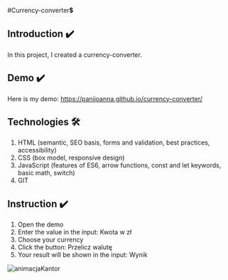 #Currency-converter💲

## Introduction ✔️
In this project, I created a currency-converter. 

## Demo ✔️
Here is my demo:
https://panijoanna.github.io/currency-converter/

## Technologies 🛠
1. HTML (semantic, SEO basis, forms and validation, best practices, accessibility)
2. CSS (box model, responsive design)
3. JavaScript (features of ES6, arrow functions, const and let keywords, basic math, switch)
5. GIT

## Instruction ✔️
1. Open the demo
2. Enter the value in the input: Kwota w zł
3. Choose your currency
4. Click the button: Przelicz walutę
5. Your result will be shown in the input: Wynik

![animacjaKantor](https://user-images.githubusercontent.com/105354955/170208421-18637a87-4951-4c2d-a26e-950b2f153286.gif)


